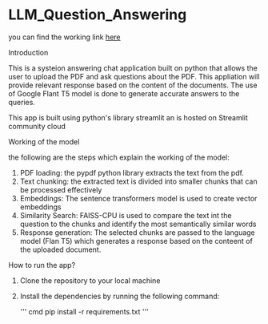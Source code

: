 # LLM_Question_Answering

you can find the working link [here](https://llmquestionanswering-pq77hqzyea77vgfmw2ujdm.streamlit.app/)

Introduction

This is a systeion answering chat application built on python that allows the user to upload the PDF and ask questions about the PDF. This appliation will provide relevant response based on the content of the documents. The use of Google Flant T5 model is done to generate accurate answers to the queries.

This app is built using python's library streamlit an is hosted on Streamlit community cloud

Working of the model

the following are the steps which explain the working of the model:

1. PDF loading: the pypdf python library extracts the text from the pdf.
2. Text chunking: the extracted text is divided into smaller chunks that can be processed effectively
3. Embeddings: The sentence transformers model is used to create vector embeddings
4. Similarity Search: FAISS-CPU is used to compare the text int the question to the chunks and identify the most semantically similar words
5. Response generation: The selected chunks are passed to the language model (Flan T5) which generates a response based on the conteent of the uploaded document.

How to run the app?

1. Clone the repository to your local machine
2. Install the dependencies by running the following command:
   
   ''' cmd pip install -r requirements.txt '''

